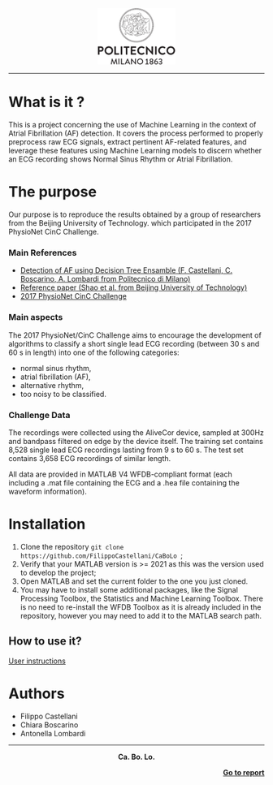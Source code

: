 <!-- Header -->

<p align="center">
    <img src="media/Logo_Politecnico_Milano.png" alt="Polimi logo" width="30%" height="30%">
</p>


--------------

# What is it ?
This is a project concerning the use of Machine Learning in the context of Atrial Fibrillation (AF) detection. 
It covers the process performed to properly preprocess raw ECG signals, extract pertinent AF-related features, and leverage 
these features using Machine Learning models to discern whether an ECG recording shows Normal Sinus Rhythm or Atrial Fibrillation.

# The purpose 
Our purpose is to reproduce the results obtained by a group of researchers from the Beijing University of Technology.
which participated in the 2017 PhysioNet CinC Challenge.

### Main References
- [Detection of AF using Decision Tree Ensamble (F. Castellani, C. Boscarino, A. Lombardi from Politecnico di Milano)](Report_BSP_Lab_Assignment.pdf)
- [Reference paper (Shao et al. from Beijing University of Technology)](https://pubmed.ncbi.nlm.nih.gov/30187894/)
- [2017 PhysioNet CinC Challenge](https://physionet.org/content/challenge-2017/1.0.0/)

### Main aspects
The 2017 PhysioNet/CinC Challenge aims to encourage the development of algorithms to classify 
a short single lead ECG recording (between 30 s and 60 s in length) into one of the following categories:

- normal sinus rhythm,
- atrial fibrillation (AF),
- alternative rhythm,
- too noisy to be classified.

### Challenge Data
The recordings were collected using the AliveCor device, sampled at 300Hz and bandpass filtered on edge by the device itself. 
The training set contains 8,528 single lead ECG recordings lasting from 9 s to 60 s. 
The test set contains 3,658 ECG recordings of similar length.

All data are provided in MATLAB V4 WFDB-compliant format (each including a .mat file containing the ECG and a .hea file containing the waveform information).

# Installation
 1. Clone the repository `git clone https://github.com/FilippoCastellani/CaBoLo `;
 2. Verify that your MATLAB version is >= 2021 as this was the version used to develop the project;
 3. Open MATLAB and set the current folder to the one you just cloned.
 4. You may have to install some additional packages, like the Signal Processing Toolbox, the Statistics and Machine Learning Toolbox. 
There is no need to re-install the WFDB Toolbox as it is already included in the repository, however you may need to add it to the MATLAB search path. 

## How to use it?
[User instructions](Codici/README.txt)

# Authors
- Filippo Castellani
- Chiara Boscarino
- Antonella Lombardi

 --------------


<!-- Footer -->

<p align="center">
    <b> Ca. Bo. Lo.</b></p>

<p align="right">
    <a href="https://github.com/FilippoCastellani/CaBoLo/blob/main/Report_BSP_Lab_Assignment.pdf"><b>Go to report</b>
</p>
